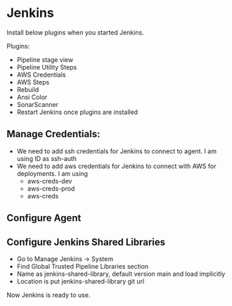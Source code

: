 # Jenkins

Install below plugins when you started Jenkins.


Plugins:

* Pipeline stage view
* Pipeline Utility Steps
* AWS Credentials
* AWS Steps
* Rebuild
* Ansi Color
* SonarScanner
* Restart Jenkins once plugins are installed

## Manage Credentials:

* We need to add ssh credentials for Jenkins to connect to agent. I am using ID as ssh-auth
* We need to add aws credentials for Jenkins to connect with AWS for deployments. I am using
    - aws-creds-dev 
    - aws-creds-prod
    - aws-creds

## Configure Agent 

## Configure Jenkins Shared Libraries

* Go to Manage Jenkins -> System
* Find Global Trusted Pipeline Libraries section
* Name as jenkins-shared-library, default version main and load implicitly
* Location is put jenkins-shared-library git url

Now Jenkins is ready to use.